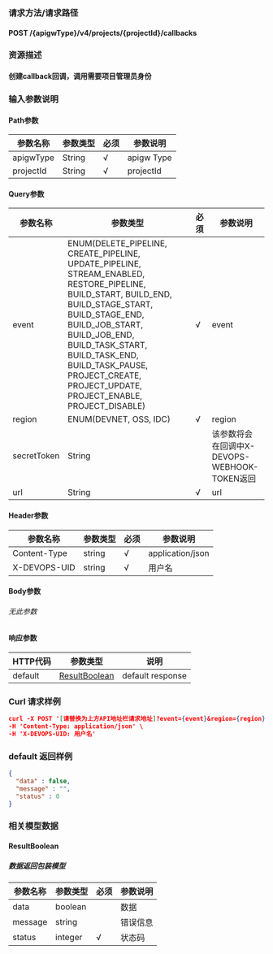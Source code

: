 ### 请求方法/请求路径
#### POST /{apigwType}/v4/projects/{projectId}/callbacks
### 资源描述
#### 创建callback回调，调用需要项目管理员身份
### 输入参数说明
#### Path参数

| 参数名称      | 参数类型   | 必须  | 参数说明       |
| --------- | ------ | --- | ---------- |
| apigwType | String | √   | apigw Type |
| projectId | String | √   | projectId  |

#### Query参数

| 参数名称        | 参数类型                                                                                                                                                                                                                                                                                                       | 必须  | 参数说明                              |
| ----------- | ---------------------------------------------------------------------------------------------------------------------------------------------------------------------------------------------------------------------------------------------------------------------------------------------------------- | --- | --------------------------------- |
| event       | ENUM(DELETE_PIPELINE, CREATE_PIPELINE, UPDATE_PIPELINE, STREAM_ENABLED, RESTORE_PIPELINE, BUILD_START, BUILD_END, BUILD_STAGE_START, BUILD_STAGE_END, BUILD_JOB_START, BUILD_JOB_END, BUILD_TASK_START, BUILD_TASK_END, BUILD_TASK_PAUSE, PROJECT_CREATE, PROJECT_UPDATE, PROJECT_ENABLE, PROJECT_DISABLE) | √   | event                             |
| region      | ENUM(DEVNET, OSS, IDC)                                                                                                                                                                                                                                                                                     | √   | region                            |
| secretToken | String                                                                                                                                                                                                                                                                                                     |     | 该参数将会在回调中X-DEVOPS-WEBHOOK-TOKEN返回 |
| url         | String                                                                                                                                                                                                                                                                                                     | √   | url                               |

#### Header参数

| 参数名称         | 参数类型   | 必须  | 参数说明             |
| ------------ | ------ | --- | ---------------- |
| Content-Type | string | √   | application/json |
| X-DEVOPS-UID | string | √   | 用户名              |

#### Body参数
###### 无此参数
#### 响应参数

| HTTP代码  | 参数类型                            | 说明               |
| ------- | ------------------------------- | ---------------- |
| default | [ResultBoolean](#ResultBoolean) | default response |

### Curl 请求样例

```Json
curl -X POST '[请替换为上方API地址栏请求地址]?event={event}&region={region}&secretToken={secretToken}&url={url}' \
-H 'Content-Type: application/json' \
-H 'X-DEVOPS-UID: 用户名' 
```

### default 返回样例

```Json
{
  "data" : false,
  "message" : "",
  "status" : 0
}
```

### 相关模型数据
#### ResultBoolean
##### 数据返回包装模型

| 参数名称    | 参数类型    | 必须  | 参数说明 |
| ------- | ------- | --- | ---- |
| data    | boolean |     | 数据   |
| message | string  |     | 错误信息 |
| status  | integer | √   | 状态码  |

 
